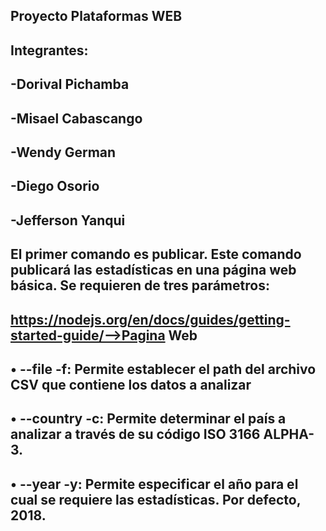 ## Proyecto Plataformas WEB
## Integrantes:
## -Dorival Pichamba
## -Misael Cabascango
## -Wendy German 
## -Diego Osorio
## -Jefferson Yanqui


## El primer comando es publicar. Este comando publicará las estadísticas en una página web básica. Se requieren de tres parámetros:
## https://nodejs.org/en/docs/guides/getting-started-guide/-->Pagina Web

## • --file -f: Permite establecer el path del archivo CSV que contiene los datos a analizar 
## • --country -c: Permite determinar el país a analizar a través de su código ISO 3166 ALPHA-3. 
## • --year -y: Permite especificar el año para el cual se requiere las estadísticas. Por defecto, 2018.






